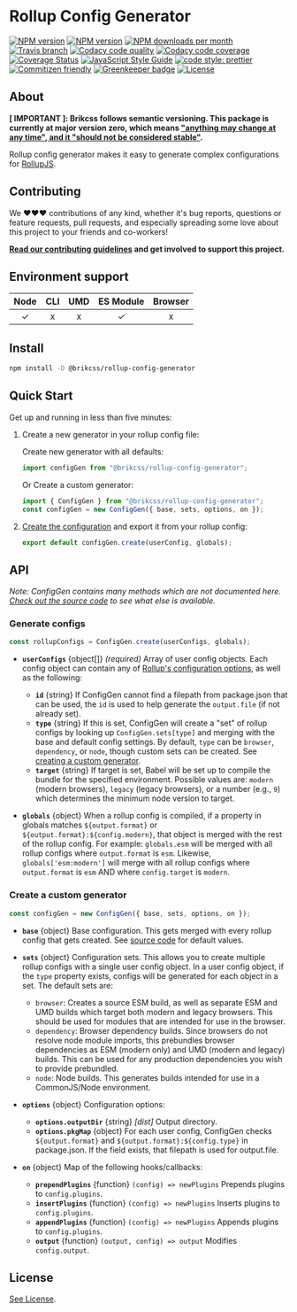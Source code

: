 # Rollup Config Generator

<!-- Shields. -->
<p>
    <!-- NPM version. -->
    <a href="https://www.npmjs.com/package/@brikcss/rollup-config-generator"><img alt="NPM version" src="https://img.shields.io/npm/v/@brikcss/rollup-config-generator.svg?style=flat-square"></a>
    <!-- NPM tag version. -->
    <a href="https://www.npmjs.com/package/@brikcss/rollup-config-generator"><img alt="NPM version" src="https://img.shields.io/npm/v/@brikcss/rollup-config-generator/next.svg?style=flat-square"></a>
    <!-- NPM downloads/month. -->
    <a href="https://www.npmjs.com/package/@brikcss/rollup-config-generator"><img alt="NPM downloads per month" src="https://img.shields.io/npm/dm/@brikcss/rollup-config-generator.svg?style=flat-square"></a>
    <!-- Travis branch. -->
    <a href="https://github.com/brikcss/rollup-config-generator/tree/master"><img alt="Travis branch" src="https://img.shields.io/travis/rust-lang/rust/master.svg?style=flat-square&label=master"></a>
    <!-- Codacy. -->
    <a href="https://www.codacy.com"><img alt="Codacy code quality" src="https://img.shields.io/codacy/grade/fd3fd8097cd4495bb3a4a8153fad480d/master.svg?style=flat-square"></a>
    <a href="https://www.codacy.com"><img alt="Codacy code coverage" src="https://img.shields.io/codacy/coverage/fd3fd8097cd4495bb3a4a8153fad480d/master.svg?style=flat-square"></a>
    <!-- Coveralls -->
    <a href='https://coveralls.io/github/brikcss/rollup-config-generator?branch=master'><img src='https://img.shields.io/coveralls/github/brikcss/rollup-config-generator/master.svg?style=flat-square' alt='Coverage Status' /></a>
    <!-- JS Standard style. -->
    <a href="https://standardjs.com"><img alt="JavaScript Style Guide" src="https://img.shields.io/badge/code_style-standard-brightgreen.svg?style=flat-square"></a>
    <!-- Prettier code style. -->
    <a href="https://prettier.io/"><img alt="code style: prettier" src="https://img.shields.io/badge/code_style-prettier-ff69b4.svg?style=flat-square"></a>
    <!-- Semantic release. -->
    <!-- <a href="https://github.com/semantic-release/semantic-release"><img alt="semantic release" src="https://img.shields.io/badge/%20%20%F0%9F%93%A6%F0%9F%9A%80-semantic--release-e10079.svg?style=flat-square"></a> -->
    <!-- Commitizen friendly. -->
    <a href="http://commitizen.github.io/cz-cli/"><img alt="Commitizen friendly" src="https://img.shields.io/badge/commitizen-friendly-brightgreen.svg?style=flat-square"></a>
    <!-- Greenkeeper. -->
    <a href="https://greenkeeper.io/"><img src="https://badges.greenkeeper.io/brikcss/rollup-config-generator.svg?style=flat-square" alt="Greenkeeper badge"></a>
    <!-- MIT License. -->
    <a href="LICENSE.md"><img alt="License" src="https://img.shields.io/npm/l/express.svg?style=flat-square"></a>
</p>

## About

<strong>\[ IMPORTANT \]: Brikcss follows semantic versioning. This package is currently at major version zero, which means <a href="https://semver.org/#spec-item-4" target="_blank">"anything may change at any time", and it "should not be considered stable"</a>.</strong>

Rollup config generator makes it easy to generate complex configurations for [RollupJS](https://rollupjs.org).

## Contributing

We ❤️❤️❤️ contributions of any kind, whether it's bug reports, questions or feature requests, pull requests, and especially spreading some love about this project to your friends and co-workers!

**[Read our contributing guidelines](./CONTRIBUTING.md) and get involved to support this project.**

## Environment support

| Node | CLI | UMD | ES Module | Browser |
| :--: | :-: | :-: | :-------: | :-----: |
|  ✓   |  x  |  x  |     ✓     |    x    |

## Install

```bash
npm install -D @brikcss/rollup-config-generator
```

## Quick Start

Get up and running in less than five minutes:

1.  Create a new generator in your rollup config file:

    Create new generator with all defaults:

    ```js
    import configGen from "@brikcss/rollup-config-generator";
    ```

    Or Create a custom generator:

    ```js
    import { ConfigGen } from "@brikcss/rollup-config-generator";
    const configGen = new ConfigGen({ base, sets, options, on });
    ```

2.  [Create the configuration](#generate-configs) and export it from your rollup config:

    ```js
    export default configGen.create(userConfig, globals);
    ```

## API

_Note: ConfigGen contains many methods which are not documented here. [Check out the source code](./src/rollup-config-generator.js) to see what else is available._

### Generate configs

```js
const rollupConfigs = ConfigGen.create(userConfigs, globals);
```

-   **`userConfigs`** \{object[]\} _(required)_ Array of user config objects. Each config object can contain any of [Rollup's configuration options](https://rollupjs.org/guide/en/#big-list-of-options), as well as the following:

    -   **`id`** \{string\} If ConfigGen cannot find a filepath from package.json that can be used, the `id` is used to help generate the `output.file` (if not already set).
    -   **`type`** \{string\} If this is set, ConfigGen will create a "set" of rollup configs by looking up `ConfigGen.sets[type]` and merging with the base and default config settings. By default, `type` can be `browser`, `dependency`, or `node`, though custom sets can be created. See [creating a custom generator](#create-a-custom-generator).
    -   **`target`** \{string\} If target is set, Babel will be set up to compile the bundle for the specified environment. Possible values are: `modern` (modern browsers), `legacy` (legacy browsers), or a number (e.g., `9`) which determines the minimum node version to target.

-   **`globals`** \{object\} When a rollup config is compiled, if a property in globals matches `${output.format}` or `${output.format}:${config.modern}`, that object is merged with the rest of the rollup config. For example: `globals.esm` will be merged with all rollup configs where `output.format` is `esm`. Likewise, `globals['esm:modern']` will merge with all rollup configs where `output.format` is `esm` AND where `config.target` is `modern`.

### Create a custom generator

```js
const configGen = new ConfigGen({ base, sets, options, on });
```

-   **`base`** \{object\} Base configuration. This gets merged with every rollup config that gets created. See [source code](./src/rollup-config-generator.js) for default values.
-   **`sets`** \{object\} Configuration sets. This allows you to create multiple rollup configs with a single user config object. In a user config object, if the `type` property exists, configs will be generated for each object in a set. The default sets are:

    -   `browser`: Creates a source ESM build, as well as separate ESM and UMD builds which target both modern and legacy browsers. This should be used for modules that are intended for use in the browser.
    -   `dependency`: Browser dependency builds. Since browsers do not resolve node module imports, this prebundles browser dependencies as ESM (modern only) and UMD (modern and legacy) builds. This can be used for any production dependencies you wish to provide prebundled.
    -   `node`: Node builds. This generates builds intended for use in a CommonJS/Node environment.

-   **`options`** \{object\} Configuration options:

    -   **`options.outputDir`** \{string\} _[dist]_ Output directory.
    -   **`options.pkgMap`** \{object\} For each user config, ConfigGen checks `${output.format}` and `${output.format}:${config.type}` in package.json. If the field exists, that filepath is used for output.file.

-   **`on`** \{object\} Map of the following hooks/callbacks:

    -   **`prependPlugins`** \{function\} `(config) => newPlugins` Prepends plugins to `config.plugins`.
    -   **`insertPlugins`** \{function\} `(config) => newPlugins` Inserts plugins to `config.plugins`.
    -   **`appendPlugins`** \{function\} `(config) => newPlugins` Appends plugins to `config.plugins`.
    -   **`output`** \{function\} `(output, config) => output` Modifies `config.output`.

## License

[See License](LICENSE.md).
